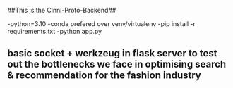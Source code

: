 ##This is the Cinni-Proto-Backend##

-python=3.10
-conda prefered over venv/virtualenv
-pip install -r requirements.txt 
-python app.py 

## basic socket + werkzeug in flask server to test out the bottlenecks we face in optimising search & recommendation for the fashion industry ##



